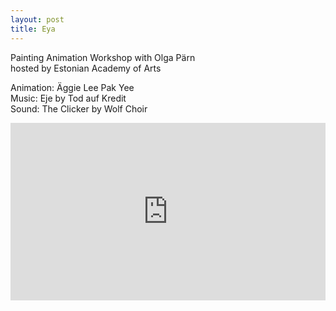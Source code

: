 ```yaml
---
layout: post
title: Eya
---
```


Painting Animation Workshop with Olga Pärn  
hosted by Estonian Academy of Arts

Animation: Äggie Lee Pak Yee  
Music: Eje by Tod auf Kredit  
Sound: The Clicker by Wolf Choir

<div style="padding:56.25% 0 0 0;position:relative;"><iframe src="https://player.vimeo.com/video/203469629?title=0&portrait=0&byline=0&dnt=1" style="position:absolute;top:0;left:0;width:100%;height:100%;" frameborder="0" allow="autoplay; fullscreen; picture-in-picture" allowfullscreen></iframe></div><script src="https://player.vimeo.com/api/player.js"></script>
